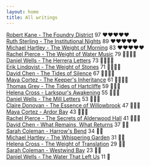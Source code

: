 ```yaml
---
layout: home
title: All writings
---
```

[Robert Kane - The Foundry District](/works/Robert-Kane-The-Foundry-District.html) 97 ❤️❤️❤️❤️❤️  
[Ruth Sterling - The Institutional Nights](works/Ruth-Sterling-The-Institutional-Nights.html) 89 ❤️❤️❤️❤️❤️  
[Michael Hartley - The Weight of Morning](/works/Michael-Hartley-The-Weight-of-Morning.html) 83 ❤️❤️❤️❤️❤️  
[Rachel Pierce - The Weight of Water Music](/works/Rachel-Pierce-The-Weight-of-Water-Music.html) 79 🩷🩷🩷🩷  
[Daniel Wells - The Herrera Letters](/works/Daniel-Wells-The-Herrera-Letters.html) 73 🩷🩷🩷🩷  
[Erik Lindqvist - The Weight of Stones](works/Erik-Lindqvist-The-Weight-of-Stones.html) 71 🩷🩷🩷🩷  
[David Chen - The Tides of Silence](/works/David-Chen-The-Tides-of-Silence.html) 67 🩷🩷🩷🩷  
[Maya Cortez - The Keeper's Inheritance](/works/Maya-Cortez-The-Keeper's-Inheritance.html) 61 🩷🩷🩷🩷  
[Thomas Grey - The Tides of Hartcliffe](/works/Thomas-Grey-The-Tides-of-Hartcliffe.html) 59 🧡🧡🧡  
[Helena Cross - Larkspur's Awakening](/works/Helena-Cross-Larkspur's-Awakening.html) 55 🧡🧡🧡  
[Daniel Wells - The Mill Letters](/works/Daniel-Wells-The-Mill-Letters.html) 53 🧡🧡🧡  
[Claire Donovan - The Essence of Willowbrook](/works/Claire-Donovan-The-Essence-of-Willowbrook.html) 47 🧡🧡🧡  
[Maya Cortez - Ardor Bay](/works/Maya-Cortez-Ardor-Bay.html) 43 🧡🧡🧡  
[Rachel Pierce - The Secrets of Alderwood Hall](/works/Rachel-Pierce-The-Secrets-of-Alderwood-Hall.html) 41 🧡🧡🧡  
[David Chen - What Remains, What Returns](/works/David-Chen-What-Remains,-What-Returns.html) 37 💛💛  
[Sarah Coleman - Harrow's Bend](/works/Sarah-Coleman-Harrows-Bend.html) 34 💛💛  
[Michael Hartley - The Whispering Garden](/works/Michael-Hartley-The-Whispering-Garden.html) 31 💛💛  
[Helena Cross - The Weight of Translation](/works/Helena-Cross-The-Weight-of-Translation.html) 29 💛💛  
[Sarah Coleman - Westwind Bay](/works/Sarah-Coleman-Westwind-Bay.html) 23 💛💛  
[Daniel Wells - The Water That Left Us](works/Daniel-Wells-The-Water-That-Left-Us.html) 11 🩶  
